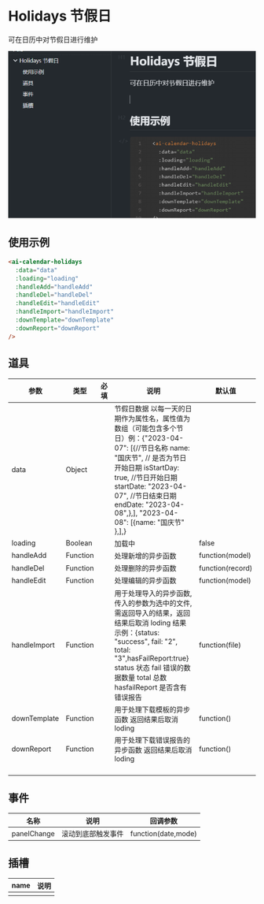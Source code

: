 # Holidays 节假日

可在日历中对节假日进行维护

![1703840905924](image/index/1703840905924.png)

## 使用示例

```html
<ai-calendar-holidays
  :data="data"
  :loading="loading"
  :handleAdd="handleAdd"
  :handleDel="handleDel"
  :handleEdit="handleEdit"
  :handleImport="handleImport"
  :downTemplate="downTemplate"
  :downReport="downReport"
/>
```

## 道具

| 参数         | 类型     | 必填 | 说明                                                                                                                                                                                                                                                                                | 默认值           |
| ------------ | -------- | ---- | ----------------------------------------------------------------------------------------------------------------------------------------------------------------------------------------------------------------------------------------------------------------------------------- | ---------------- |
| data         | Object   |      | 节假日数据 以每一天的日期作为属性名，属性值为数组（可能包含多个节日）例：{"2023-04-07": [{//节日名称 name: "国庆节", // 是否为节日开始日期 isStartDay: true, //节日开始日期 startDate: "2023-04-07", //节日结束日期 endDate: "2023-04-08",},], "2023-04-08": [{name: "国庆节" },],} |                  |
| loading      | Boolean  |      | 加载中                                                                                                                                                                                                                                                                              | false            |
| handleAdd    | Function |      | 处理新增的异步函数                                                                                                                                                                                                                                                                  | function(model)  |
| handleDel    | Function |      | 处理删除的异步函数                                                                                                                                                                                                                                                                  | function(record) |
| handleEdit   | Function |      | 处理编辑的异步函数                                                                                                                                                                                                                                                                  | function(model)  |
| handleImport | Function |      | 用于处理导入的异步函数,传入的参数为选中的文件,需返回导入的结果，返回结果后取消 loding 结果示例：{status: "success", fail: "2", total: "3",hasFailReport:true} status 状态 fail 错误的数据数量 total 总数 hasfailReport 是否含有错误报告                                             | function(file)   |
| downTemplate | Function |      | 用于处理下载模板的异步函数 返回结果后取消 loding                                                                                                                                                                                                                                    | function()       |
| downReport   | Function |      | 用于处理下载错误报告的异步函数 返回结果后取消 loding                                                                                                                                                                                                                                | function()       |
|              |          |      |                                                                                                                                                                                                                                                                                     |                  |
|              |          |      |                                                                                                                                                                                                                                                                                     |                  |
|              |          |      |                                                                                                                                                                                                                                                                                     |                  |
|              |          |      |                                                                                                                                                                                                                                                                                     |                  |

## 事件

| 名称        | 说明               | 回调参数            |
| ----------- | ------------------ | ------------------- |
| panelChange | 滚动到底部触发事件 | function(date,mode) |

## 插槽

| name | 说明 |
| ---- | ---- |
|      |      |
